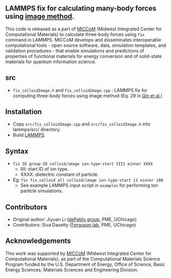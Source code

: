 LAMMPS fix for calculating many-body forces using [image method](https://aip.scitation.org/doi/full/10.1063/1.4962832).
-----------------------------------------------------------------

This code is released as a part of [MICCoM](http://miccom-center.org/index) (Midwest Integrated Center for Computational Materials) to calculate three-body forces using `fix` command in LAMMPS. MICCoM develops and disseminates interoperable computational tools - open source software, data, simulation templates, and validation procedures - that enable simulations and predictions of properties of functional materials for energy conversion and of solid-state materials for quantum information science.


src
--------
- `fix_colloidImage.h` and `fix_colloidImage.cpp` : LAMMPS fix for computing three-body forces using image method (Eq. 29 in [Qin et al.](https://aip.scitation.org/doi/full/10.1063/1.4962832))

Installation
------------
- Copy `src/fix_colloidImage.cpp` and `src/fix_colloidImage.h` into lammps/src/ directory.
- Build [LAMMPS](https://docs.lammps.org/Build_cmake.html).

Syntax
-------
- `fix ID group-ID colloid/image ion-type-start IIII einner XXXX`
	- IIII: start ID of ion type.
	- XXXX: dielectric constant of particle.
- Eg: `fix fix_colloid all colloid/image ion-type-start 11 einner 100`
	- See example LAMMPS input script in `examples` for performing ten particle simulations. 

Contributors
------------
- Original author: Jiyuan Li ([dePablo group](https://pme.uchicago.edu/group/de-pablo-group), PME, UChicago)
- Contributors: Siva Dasetty ([Ferguson lab](https://www.ferglab.com), PME, UChicago)

Acknowledgements
----------------
This work was supported by [MICCoM](http://miccom-center.org/index) (Midwest Integrated Center for Computational Materials), as part of the Computational Materials Science Program funded by the U.S. Department of Energy, Office of Science, Basic Energy Sciences, Materials Sciences and Engineering Division.
